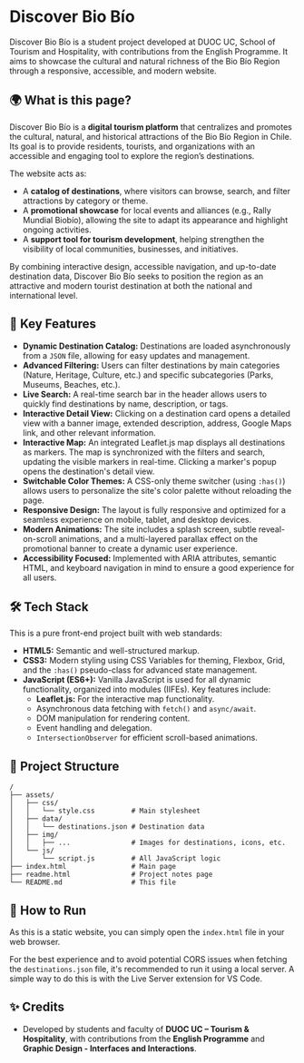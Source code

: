 # Discover Bio Bío

Discover Bio Bío is a student project developed at DUOC UC, School of Tourism and Hospitality, with contributions from the English Programme. It aims to showcase the cultural and natural richness of the Bio Bío Region through a responsive, accessible, and modern website.

## 🌍 What is this page?
Discover Bio Bío is a **digital tourism platform** that centralizes and promotes the cultural, natural, and historical attractions of the Bio Bío Region in Chile. Its goal is to provide residents, tourists, and organizations with an accessible and engaging tool to explore the region’s destinations.  

The website acts as:
- A **catalog of destinations**, where visitors can browse, search, and filter attractions by category or theme.  
- A **promotional showcase** for local events and alliances (e.g., Rally Mundial Biobío), allowing the site to adapt its appearance and highlight ongoing activities.  
- A **support tool for tourism development**, helping strengthen the visibility of local communities, businesses, and initiatives.  

By combining interactive design, accessible navigation, and up-to-date destination data, Discover Bio Bío seeks to position the region as an attractive and modern tourist destination at both the national and international level.

## 🌟 Key Features

*   **Dynamic Destination Catalog:** Destinations are loaded asynchronously from a `JSON` file, allowing for easy updates and management.
*   **Advanced Filtering:** Users can filter destinations by main categories (Nature, Heritage, Culture, etc.) and specific subcategories (Parks, Museums, Beaches, etc.).
*   **Live Search:** A real-time search bar in the header allows users to quickly find destinations by name, description, or tags.
*   **Interactive Detail View:** Clicking on a destination card opens a detailed view with a banner image, extended description, address, Google Maps link, and other relevant information.
*   **Interactive Map:** An integrated Leaflet.js map displays all destinations as markers. The map is synchronized with the filters and search, updating the visible markers in real-time. Clicking a marker's popup opens the destination's detail view.
*   **Switchable Color Themes:** A CSS-only theme switcher (using `:has()`) allows users to personalize the site's color palette without reloading the page.
*   **Responsive Design:** The layout is fully responsive and optimized for a seamless experience on mobile, tablet, and desktop devices.
*   **Modern Animations:** The site includes a splash screen, subtle reveal-on-scroll animations, and a multi-layered parallax effect on the promotional banner to create a dynamic user experience.
*   **Accessibility Focused:** Implemented with ARIA attributes, semantic HTML, and keyboard navigation in mind to ensure a good experience for all users.

## 🛠️ Tech Stack

This is a pure front-end project built with web standards:

*   **HTML5:** Semantic and well-structured markup.
*   **CSS3:** Modern styling using CSS Variables for theming, Flexbox, Grid, and the `:has()` pseudo-class for advanced state management.
*   **JavaScript (ES6+):** Vanilla JavaScript is used for all dynamic functionality, organized into modules (IIFEs). Key features include:
    *   **Leaflet.js:** For the interactive map functionality.
    *   Asynchronous data fetching with `fetch()` and `async/await`.
    *   DOM manipulation for rendering content.
    *   Event handling and delegation.
    *   `IntersectionObserver` for efficient scroll-based animations.

## 📂 Project Structure

```
/
├── assets/
│   ├── css/
│   │   └── style.css         # Main stylesheet
│   ├── data/
│   │   └── destinations.json # Destination data
│   ├── img/
│   │   ├── ...               # Images for destinations, icons, etc.
│   └── js/
│       └── script.js         # All JavaScript logic
├── index.html                # Main page
├── readme.html               # Project notes page
└── README.md                 # This file
```

## 🚀 How to Run

As this is a static website, you can simply open the `index.html` file in your web browser.

For the best experience and to avoid potential CORS issues when fetching the `destinations.json` file, it's recommended to run it using a local server. A simple way to do this is with the Live Server extension for VS Code.

## ✨ Credits

*   Developed by students and faculty of **DUOC UC – Tourism & Hospitality**, with contributions from the **English Programme** and **Graphic Design - Interfaces and Interactions**.
